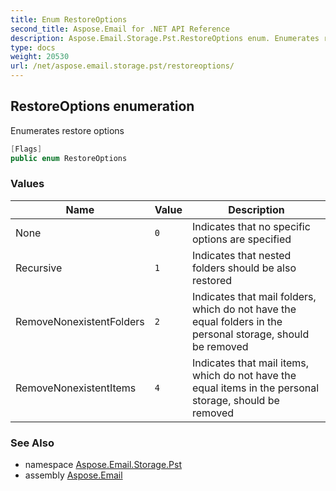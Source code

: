 ```yaml
---
title: Enum RestoreOptions
second_title: Aspose.Email for .NET API Reference
description: Aspose.Email.Storage.Pst.RestoreOptions enum. Enumerates restore options
type: docs
weight: 20530
url: /net/aspose.email.storage.pst/restoreoptions/
---
```

## RestoreOptions enumeration

Enumerates restore options

```csharp
[Flags]
public enum RestoreOptions
```

### Values

| Name | Value | Description |
| --- | --- | --- |
| None | `0` | Indicates that no specific options are specified |
| Recursive | `1` | Indicates that nested folders should be also restored |
| RemoveNonexistentFolders | `2` | Indicates that mail folders, which do not have the equal folders in the personal storage, should be removed |
| RemoveNonexistentItems | `4` | Indicates that mail items, which do not have the equal items in the personal storage, should be removed |

### See Also

* namespace [Aspose.Email.Storage.Pst](../../aspose.email.storage.pst/)
* assembly [Aspose.Email](../../)


